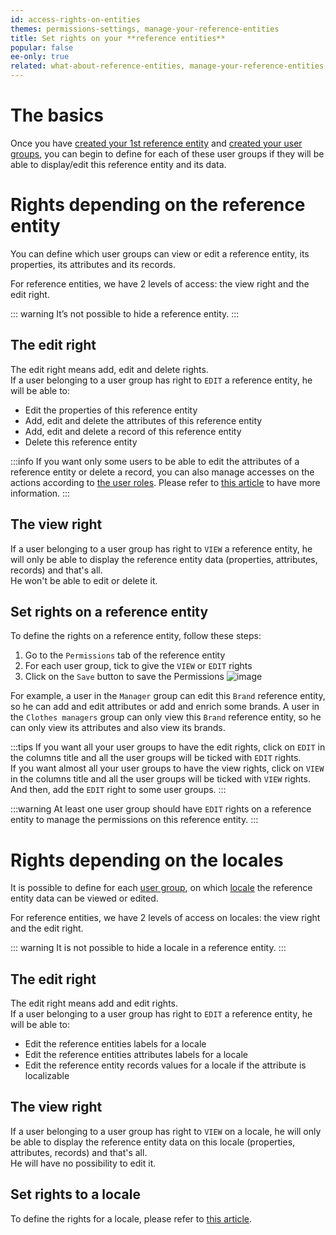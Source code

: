 ```yaml
---
id: access-rights-on-entities
themes: permissions-settings, manage-your-reference-entities
title: Set rights on your **reference entities**
popular: false
ee-only: true
related: what-about-reference-entities, manage-your-reference-entities, build-your-user-groups
---
```


# The basics

Once you have [created your 1st reference entity](manage-your-reference-entities.html) and [created your user groups](build-your-user-groups.html), you can begin to define for each of these user groups if they will be able to display/edit this reference entity and its data.

# Rights depending on the reference entity

You can define which user groups can view or edit a reference entity, its properties, its attributes and its records.

For reference entities, we have 2 levels of access: the view right and the edit right.

::: warning
It’s not possible to hide a reference entity.
:::

## The edit right
The edit right means add, edit and delete rights.  
If a user belonging to a user group has right to `EDIT` a reference entity, he will be able to:
*   Edit the properties of this reference entity
*   Add, edit and delete the attributes of this reference entity
*   Add, edit and delete a record of this reference entity
*   Delete this reference entity

:::info
If you want only some users to be able to edit the attributes of a reference entity or delete a record, you can also manage accesses on the actions according to [the user roles](build-your-user-roles.html). Please refer to [this article](manage-the-interface-and-actions-accesses.html#rights-on-reference-entities-ee-only) to have more information.
:::

## The view right
If a user belonging to a user group has right to `VIEW` a reference entity, he will only be able to display the reference entity data (properties, attributes, records) and that's all.  
He won't be able to edit or delete it.

## Set rights on a reference entity
To define the rights on a reference entity, follow these steps:
1.  Go to the `Permissions` tab of the reference entity
1.  For each user group, tick to give the `VIEW` or `EDIT` rights
1.  Click on the `Save` button to save the Permissions
![image](../img/ReferenceEntity_Permissions.png)

For example, a user in the `Manager` group can edit this `Brand` reference entity, so he can add and edit attributes or add and enrich some brands.
A user in the `Clothes managers` group can only view this `Brand` reference entity, so he can only view its attributes and also view its brands.

:::tips
If you want all your user groups to have the edit rights, click on `EDIT` in the columns title and all the user groups will be ticked with `EDIT` rights.  
If you want almost all your user groups to have the view rights, click on `VIEW` in the columns title and all the user groups will be ticked with `VIEW` rights. And then, add the `EDIT` right to some user groups.
:::

:::warning
At least one user group should have `EDIT` rights on a reference entity to manage the permissions on this reference entity.
:::

# Rights depending on the locales
It is possible to define for each [user group](what-is-a-user-group.html), on which [locale](what-is-a-locale.html) the reference entity data can be viewed or edited.

For reference entities, we have 2 levels of access on locales: the view right and the edit right.

::: warning
It is not possible to hide a locale in a reference entity.
:::

## The edit right
The edit right means add and edit rights.  
If a user belonging to a user group has right to `EDIT` a reference entity, he will be able to:
*   Edit the reference entities labels for a locale
*   Edit the reference entities attributes labels for a locale
*   Edit the reference entity records values for a locale if the attribute is localizable

## The view right
If a user belonging to a user group has right to `VIEW` on a locale, he will only be able to display the reference entity data on this locale (properties, attributes, records) and that's all.  
He will have no possibility to edit it.

## Set rights to a locale
To define the rights for a locale, please refer to [this article](access-rights-on-products.html#set-rights-to-user-groups).
